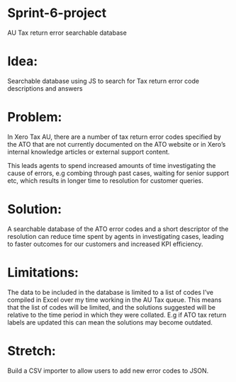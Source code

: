 # Sprint-6-project
AU Tax return error searchable database

# Idea:
Searchable database using JS to search for Tax return error code descriptions and answers 

# Problem:
In Xero Tax AU, there are a number of tax return error codes specified by the ATO that are not currently documented on the ATO website or in Xero’s internal knowledge articles or external support content.

This leads agents to spend increased amounts of time investigating the cause of errors, e.g combing through past cases, waiting for senior support etc, which results in longer time to resolution for customer queries.

# Solution:
A searchable database of the ATO error codes and a short descriptor of the resolution can reduce time spent by agents in investigating cases, leading to faster outcomes for our customers and increased KPI efficiency.

# Limitations:
The data to be included in the database is limited to a list of codes I’ve compiled in Excel over my time working in the AU Tax queue.
This means that the list of codes will be limited, and the solutions suggested will be relative to the time period in which they were collated. E.g if ATO tax return labels are updated this can mean the solutions may become outdated.

# Stretch:
Build a CSV importer to allow users to add new error codes to JSON.
